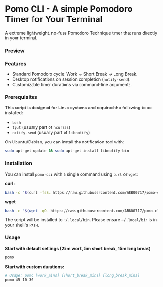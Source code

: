 # Pomo CLI - A simple Pomodoro Timer for Your Terminal

A extreme lightweight, no-fuss Pomodoro Technique timer that runs directly in your terminal.

### Preview

### Features
* Standard Pomodoro cycle: Work -> Short Break -> Long Break.
* Desktop notifications on session completion (`notify-send`).
* Customizable timer durations via command-line arguments.

### Prerequisites
This script is designed for Linux systems and required the following to be installed:

* `bash`
* `tput` (usually part of `ncurses`)
* `notify-send` (usually part of `libnotify`)

On Ubuntu/Debian, you can install the notification tool with:
```bash
sudo apt-get update && sudo apt-get install libnotify-bin
```

### Installation
You can install `pomo-cli` with a single command using `curl` or `wget`:

**curl:**
```bash
bash -c "$(curl -fsSL https://raw.githubusercontent.com/ABB00717/pomo-cli/refs/heads/master/install.sh)"
```

**wget:**
```bash
bash -c "$(wget -qO- https://raw.githubusercontent.com/ABB00717/pomo-cli/refs/heads/master/install.sh)"
```

The script will be installed to `~/.local/bin`. Please ensure `~/.local/bin` is in your shell's `PATH`.

### Usage
**Start with default settings (25m work, 5m short break, 15m long break)**
```bash
pomo
```

**Start with custom durations:**
```bash
# Usage: pomo [work_mins] [short_break_mins] [long_break_mins]
pomo 45 10 30
```
